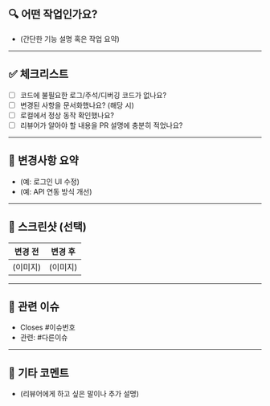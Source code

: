 ## 🔍 어떤 작업인가요?

- (간단한 기능 설명 혹은 작업 요약)

---

## ✅ 체크리스트

- [ ] 코드에 불필요한 로그/주석/디버깅 코드가 없나요?
- [ ] 변경된 사항을 문서화했나요? (해당 시)
- [ ] 로컬에서 정상 동작 확인했나요?
- [ ] 리뷰어가 알아야 할 내용을 PR 설명에 충분히 적었나요?

---

## 📝 변경사항 요약

- (예: 로그인 UI 수정)
- (예: API 연동 방식 개선)

---

## 📸 스크린샷 (선택)

| 변경 전 | 변경 후 |
|---------|---------|
| (이미지) | (이미지) |

---

## 🔗 관련 이슈

- Closes #이슈번호
- 관련: #다른이슈

---

## 💬 기타 코멘트

- (리뷰어에게 하고 싶은 말이나 추가 설명)

